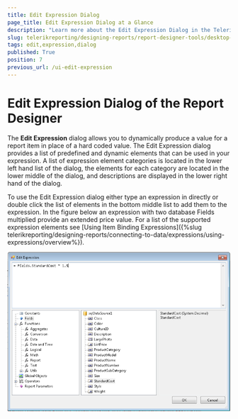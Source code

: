 ```yaml
---
title: Edit Expression Dialog
page_title: Edit Expression Dialog at a Glance
description: "Learn more about the Edit Expression Dialog in the Telerik Reporting Desktop Designers, how to invoke it and how to set the Expression value."
slug: telerikreporting/designing-reports/report-designer-tools/desktop-designers/tools/edit-expression-dialog
tags: edit,expression,dialog
published: True
position: 7
previous_url: /ui-edit-expression
---
```


# Edit Expression Dialog of the Report Designer

The __Edit Expression__ dialog allows you to dynamically produce a value for a report item in place of a hard coded value. The Edit Expression dialog provides a list of predefined and dynamic elements that can be used in your expression. A list of expression element categories is located in the lower left hand list of the dialog, the elements for each category are located in the lower middle of the dialog, and descriptions are displayed in the lower right hand of the dialog.

To use the Edit Expression dialog either type an expression in directly or double click the list of elements in the bottom middle list to add them to the expression. In the figure below an expression with two database Fields multiplied provide an extended price value. For a list of the supported expression elements see [Using Item Binding Expressions]({%slug telerikreporting/designing-reports/connecting-to-data/expressions/using-expressions/overview%}).

![Edit Expression Dialog of the Report Designer with Functions and sqlDataSource1 fields expanded](images/UI014.png)
